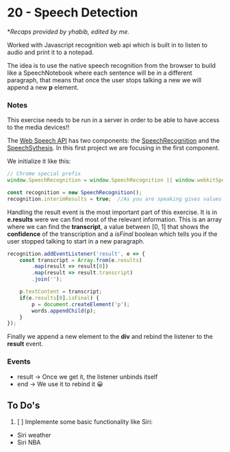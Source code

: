 # 20 - Speech Detection

**Recaps provided by yhabib, edited by me.*

Worked with Javascript recognition web api which is built in to listen to audio and print it to a notepad.

The idea is to use the native speech recognition from the browser to build like a SpeechNotebook where each sentence will be in a different paragraph, that means that once the user stops talking a new we will append a new **p** element.

### Notes
This exercise needs to be run in a server in order to be able to have access to the media devices!!

The [Web Speech API](https://developer.mozilla.org/en-US/docs/Web/API/Web_Speech_API) has two components: the [SpeechRecognition](https://developer.mozilla.org/en-US/docs/Web/API/SpeechRecognition) and the [SpeechSythesis](https://developer.mozilla.org/en-US/docs/Web/API/SpeechSynthesis). In this first project we are focusing in the first component.

We initialize it like this:

```javascript
// Chrome special prefix
window.SpeechRecognition = window.SpeechRecognition || window.webkitSpeechRecognition;

const recognition = new SpeechRecognition();
recognition.interimResults = true;  //As you are speaking gives values rather than waiting till you end speaking       
```

Handling the result event is the most important part of this exercise. It is in **e.results** were we can find most of the relevant information. This is an array where we can find the **transcript**, a value between [0, 1] that shows the **confidence** of the transcription and a *isFinal* boolean which tells you if the user stopped talking to start in a new paragraph.

```javascript
recognition.addEventListener('result', e => {
    const transcript = Array.from(e.results)
        .map(result => result[0])
        .map(result => result.transcript)
        .join('');

    p.textContent = transcript;
    if(e.results[0].isFinal) {
        p = document.createElement('p');
        words.appendChild(p);
    }
});
```
Finally we append a new element to the **div** and rebind the listener to the **result** event.

### Events
* result -> Once we get it, the listener unbinds itself
* end -> We use it to rebind it 😀

## To Do's
1. [ ] Implemente some basic functionality like Siri:
* Siri weather
* Siri NBA